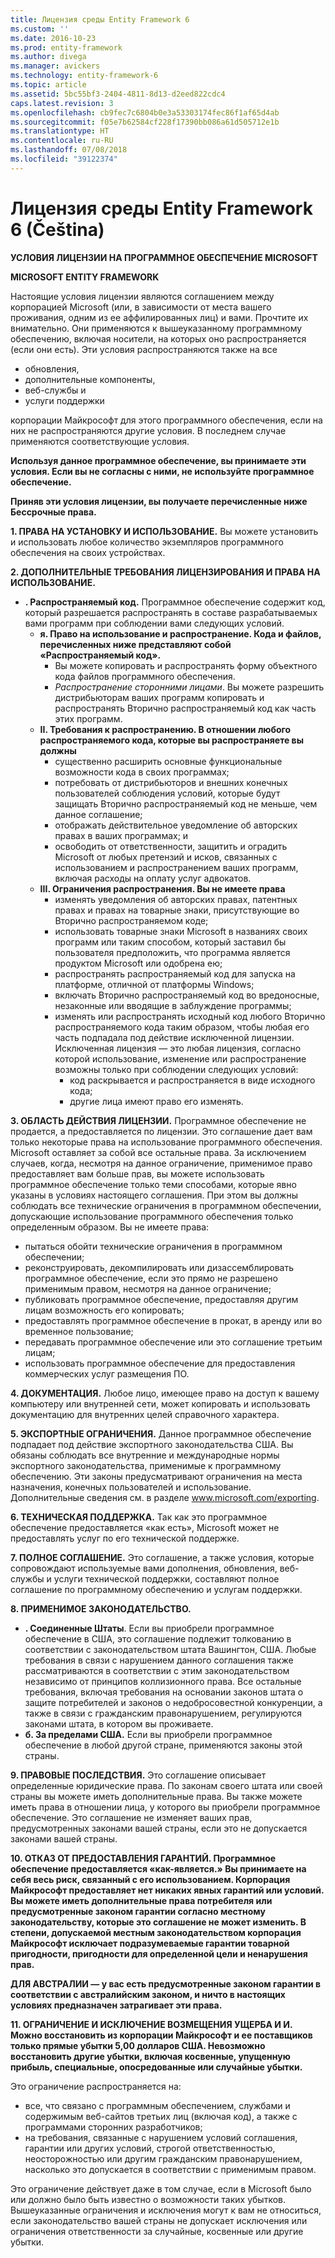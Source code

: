 ```yaml
---
title: Лицензия среды Entity Framework 6
ms.custom: ''
ms.date: 2016-10-23
ms.prod: entity-framework
ms.author: divega
ms.manager: avickers
ms.technology: entity-framework-6
ms.topic: article
ms.assetid: 5bc55bf3-2404-4811-8d13-d2eed822cdc4
caps.latest.revision: 3
ms.openlocfilehash: cb9fec7c6804b0e3a53303174fec86f1af65d4ab
ms.sourcegitcommit: f05e7b62584cf228f17390bb086a61d505712e1b
ms.translationtype: HT
ms.contentlocale: ru-RU
ms.lasthandoff: 07/08/2018
ms.locfileid: "39122374"
---
```

# <a name="entity-framework-6-runtime-license-enu"></a>Лицензия среды Entity Framework 6 (Čeština)
**УСЛОВИЯ ЛИЦЕНЗИИ НА ПРОГРАММНОЕ ОБЕСПЕЧЕНИЕ MICROSOFT**

**MICROSOFT ENTITY FRAMEWORK**

Настоящие условия лицензии являются соглашением между корпорацией Microsoft (или, в зависимости от места вашего проживания, одним из ее аффилированных лиц) и вами. Прочтите их внимательно. Они применяются к вышеуказанному программному обеспечению, включая носители, на которых оно распространяется (если они есть). Эти условия распространяются также на все

-   обновления,
-   дополнительные компоненты,
-   веб-службы и
-   услуги поддержки

корпорации Майкрософт для этого программного обеспечения, если на них не распространяются другие условия. В последнем случае применяются соответствующие условия.

**Используя данное программное обеспечение, вы принимаете эти условия. Если вы не согласны с ними, не используйте программное обеспечение.**

**Приняв эти условия лицензии, вы получаете перечисленные ниже Бессрочные права.**

**1.    ПРАВА НА УСТАНОВКУ И ИСПОЛЬЗОВАНИЕ.** Вы можете установить и использовать любое количество экземпляров программного обеспечения на своих устройствах.

**2.    ДОПОЛНИТЕЛЬНЫЕ ТРЕБОВАНИЯ ЛИЦЕНЗИРОВАНИЯ И ПРАВА НА ИСПОЛЬЗОВАНИЕ.**

-   **.    Распространяемый код.** Программное обеспечение содержит код, который разрешается распространять в составе разрабатываемых вами программ при соблюдении вами следующих условий.
    -   **я.      Право на использование и распространение. Кода и файлов, перечисленных ниже представляют собой «Распространяемый код».**
        -   Вы можете копировать и распространять форму объектного кода файлов программного обеспечения.
        -   *Распространение сторонними лицами*. Вы можете разрешить дистрибьюторам ваших программ копировать и распространять Вторично распространяемый код как часть этих программ.
    -   **II.    Требования к распространению. В отношении любого распространяемого кода, которые вы распространяете вы должны**
        -   существенно расширить основные функциональные возможности кода в своих программах;
        -   потребовать от дистрибьюторов и внешних конечных пользователей соблюдения условий, которые будут защищать Вторично распространяемый код не меньше, чем данное соглашение;
        -   отображать действительное уведомление об авторских правах в ваших программах; и
        -   освободить от ответственности, защитить и оградить Microsoft от любых претензий и исков, связанных с использованием и распространением ваших программ, включая расходы на оплату услуг адвокатов.
    -   **III.   Ограничения распространения. Вы не имеете права**
        -   изменять уведомления об авторских правах, патентных правах и правах на товарные знаки, присутствующие во Вторично распространяемом коде;
        -   использовать товарные знаки Microsoft в названиях своих программ или таким способом, который заставил бы пользователя предположить, что программа является продуктом Microsoft или одобрена ею;
        -   распространять распространяемый код для запуска на платформе, отличной от платформы Windows;
        -   включать Вторично распространяемый код во вредоносные, незаконные или вводящие в заблуждение программы;
        -   изменять или распространять исходный код любого Вторично распространяемого кода таким образом, чтобы любая его часть подпадала под действие исключенной лицензии. Исключенная лицензия — это любая лицензия, согласно которой использование, изменение или распространение возможны только при соблюдении следующих условий:
            -   код раскрывается и распространяется в виде исходного кода;
            -   другие лица имеют право его изменять.

**3.    ОБЛАСТЬ ДЕЙСТВИЯ ЛИЦЕНЗИИ.** Программное обеспечение не продается, а предоставляется по лицензии. Это соглашение дает вам только некоторые права на использование программного обеспечения. Microsoft оставляет за собой все остальные права. За исключением случаев, когда, несмотря на данное ограничение, применимое право предоставляет вам больше прав, вы можете использовать программное обеспечение только теми способами, которые явно указаны в условиях настоящего соглашения. При этом вы должны соблюдать все технические ограничения в программном обеспечении, допускающие использование программного обеспечения только определенным образом. Вы не имеете права:

-   пытаться обойти технические ограничения в программном обеспечении;
-   реконструировать, декомпилировать или дизассемблировать программное обеспечение, если это прямо не разрешено применимым правом, несмотря на данное ограничение;
-   публиковать программное обеспечение, предоставляя другим лицам возможность его копировать;
-   предоставлять программное обеспечение в прокат, в аренду или во временное пользование;
-   передавать программное обеспечение или это соглашение третьим лицам;
-   использовать программное обеспечение для предоставления коммерческих услуг размещения ПО.

**4.    ДОКУМЕНТАЦИЯ.** Любое лицо, имеющее право на доступ к вашему компьютеру или внутренней сети, может копировать и использовать документацию для внутренних целей справочного характера.

**5.    ЭКСПОРТНЫЕ ОГРАНИЧЕНИЯ.** Данное программное обеспечение подпадает под действие экспортного законодательства США. Вы обязаны соблюдать все внутренние и международные нормы экспортного законодательства, применимые к программному обеспечению. Эти законы предусматривают ограничения на места назначения, конечных пользователей и использование. Дополнительные сведения см. в разделе www.microsoft.com/exporting.

**6.    ТЕХНИЧЕСКАЯ ПОДДЕРЖКА.** Так как это программное обеспечение предоставляется «как есть», Microsoft может не предоставлять услуг по его технической поддержке.

**7.    ПОЛНОЕ СОГЛАШЕНИЕ.** Это соглашение, а также условия, которые сопровождают используемые вами дополнения, обновления, веб-службы и услуги технической поддержки, составляют полное соглашение по программному обеспечению и услугам поддержки.

**8.    ПРИМЕНИМОЕ ЗАКОНОДАТЕЛЬСТВО.**

-   **.    Соединенные Штаты**. Если вы приобрели программное обеспечение в США, это соглашение подлежит толкованию в соответствии с законодательством штата Вашингтон, США. Любые требования в связи с нарушением данного соглашения также рассматриваются в соответствии с этим законодательством независимо от принципов коллизионного права. Все остальные требования, включая требования на основании законов штата о защите потребителей и законов о недобросовестной конкуренции, а также в связи с гражданским правонарушением, регулируются законами штата, в котором вы проживаете.
-   **б.    За пределами США.** Если вы приобрели программное обеспечение в любой другой стране, применяются законы этой страны.

**9.    ПРАВОВЫЕ ПОСЛЕДСТВИЯ.** Это соглашение описывает определенные юридические права. По законам своего штата или своей страны вы можете иметь дополнительные права. Вы также можете иметь права в отношении лица, у которого вы приобрели программное обеспечение. Это соглашение не изменяет ваших прав, предусмотренных законами вашей страны, если это не допускается законами вашей страны.

**10.   ОТКАЗ ОТ ПРЕДОСТАВЛЕНИЯ ГАРАНТИЙ. Программное обеспечение предоставляется «как-является.» Вы принимаете на себя весь риск, связанный с его использованием. Корпорация Майкрософт предоставляет нет никаких явных гарантий или условий. Вы можете иметь дополнительные права потребителя или предусмотренные законом гарантии согласно местному законодательству, которые это соглашение не может изменить. В степени, допускаемой местным законодательством корпорация Майкрософт исключает подразумеваемые гарантии товарной пригодности, пригодности для определенной цели и ненарушения прав.**

**ДЛЯ АВСТРАЛИИ — у вас есть предусмотренные законом гарантии в соответствии с австралийским законом, и ничто в настоящих условиях предназначен затрагивает эти права.**

**11.   ОГРАНИЧЕНИЕ И ИСКЛЮЧЕНИЕ ВОЗМЕЩЕНИЯ УЩЕРБА И И. Можно восстановить из корпорации Майкрософт и ее поставщиков только прямые убытки 5,00 долларов США. Невозможно восстановить другие убытки, включая косвенные, упущенную прибыль, специальные, опосредованные или случайные убытки.**

Это ограничение распространяется на:

-   все, что связано с программным обеспечением, службами и содержимым веб-сайтов третьих лиц (включая код), а также с программами сторонних разработчиков;
-   на требования, связанные с нарушением условий соглашения, гарантии или других условий, строгой ответственностью, неосторожностью или другим гражданским правонарушением, насколько это допускается в соответствии с применимым правом.

Это ограничение действует даже в том случае, если в Microsoft было или должно было быть известно о возможности таких убытков. Вышеуказанные ограничения и исключения могут к вам не относиться, если законодательство вашей страны не допускает исключения или ограничения ответственности за случайные, косвенные или другие убытки.

